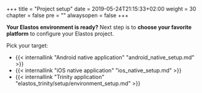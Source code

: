 +++
title = "Project setup"
date = 2019-05-24T21:15:33+02:00
weight = 30
chapter = false
pre = ""
alwaysopen = false
+++ 

**Your Elastos environment is ready?** Next step is to **choose your favorite platform** to configure your Elastos project.

Pick your target:

* {{< internallink "Android native application" "android_native_setup.md" >}}
* {{< internallink "iOS native application" "ios_native_setup.md" >}}
* {{< internallink "Trinity application" "elastos_trinity/setup/environment_setup.md" >}}